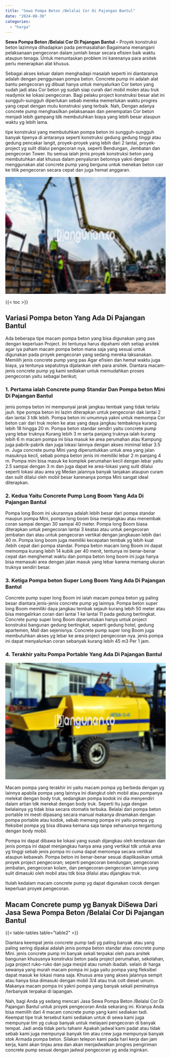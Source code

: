 ```yaml
---
title: "Sewa Pompa Beton /Belalai Cor Di Pajangan Bantul"
date: "2024-08-30"
categories: 
  - "harga"
---
```


**Sewa Pompa Beton /Belalai Cor Di Pajangan Bantul** – Proyek konstruksi beton lazimnya dihadapkan pada permasalahan Bagaimana menangani pelaksanaan pengecoran dalam jumlah besar secara efisien baik waktu ataupun tenaga. Untuk menuntaskan problem ini karenanya para arsitek perlu menerapkan alat khusus.

Sebagai akses keluar dalam menghadapi masalah seperti ini diantaranya adalah dengan penggunaan pompa beton. Concrete pump ini adalah alat bantu pengecoran yg dibuat hanya untuk menyalurkan Cor beton yang sudah jadi atau Cor beton yg sudah siap curah dari mobil molen atau truk readymix ke lokasi pengecoran. Bagi pelaku project konstruksi besar alat ini sungguh-sungguh diperlukan sebab mereka memerlukan waktu progres yang cepat dengan mutu konstruksi yang terbaik. Nah, Dengan adanya concrete pump menghasilkan pelaksanaan dan penempatan Cor beton menjadi lebih gampang tdk membutuhkan biaya yang lebih besar ataupun waktu yg lebih lama.

tipe konstruksi yang membutuhkan pompa beton ini sungguh-sungguh banyak tipenya di antaranya seperti konstruksi gedung gedung tinggi atau gedung pencakar langit, proyek-proyek yang lebih dari 2 lantai, proyek-project yg sulit dilalui pengecoran nya, seperti Bendungan, Jembatan dan pengecoran Tower. Itu semua ialah jenis proyek konstruksi beton yang membutuhkan alat khusus dalam penyaluran betonnya yakni dengan menggunakan alat concrete pump yang berguna untuk menekan beton cair ke titik pengecoran secara cepat dan juga hemat anggaran.

![Sewa Pompa Beton /Belalai Cor Di Pajangan Bantul](/images/sewa-concrete-pump-35.png)

{{< toc >}}

## Variasi Pompa beton Yang Ada Di Pajangan Bantul

Ada beberapa tipe macam pompa beton yang bisa digunakan yang pas dengan keperluan Project. Ini tentunya harus dipahami oleh setiap arsitek agar iya paham macam pompa beton mana saja yang sesuai untuk digunakan pada proyek pengecoran yang sedang mereka laksanakan. Memilih jenis concrete pump yang pas Agar efisien dan hemat waktu juga biaya, ya tentunya sepatutnya dijalankan oleh para arsitek. Diantara macam-jenis concrete pump yg kami sediakan untuk memudahkan proses pengecoran yaitu sebagai berikut;

### 1\. Pertama ialah Concrete pump Standar Dan Pompa beton Mini Di Pajangan Bantul

jenis pompa beton ini mempunyai jarak jangkau tembak yang tidak terlalu jauh. tipe pompa beton ini lazim diterapkan untuk pengecoran dak lantai 2 dan lantai 3 tdk lebih. Pompa beton ini umumnya yakni untuk memompa Cor beton cair dari truk molen ke atas yang daya jangkau tembaknya kurang lebih 18 hingga 20 m. Pompa beton standar sendiri yaitu concrete pump yang lebar truknya Kurang lebih 3 m serta panjang truknya ialah kurang lebih 6 m macam pompa ini bisa masuk ke area perumahan atau Kampung juga pabrik-pabrik dan juga lokasi lainnya dengan akses minimal lebar 3.5 m. Juga concrete pump Mini yang diperuntukkan untuk area yang jalan masuknya kecil, sebab pompa beton jenis ini memiliki lebar 2 m panjang 4 m. Pompa mini bisa masuk ke komplek perumahan kecil dengan lebar yaitu 2.5 sampai dengan 3 m dan juga dapat ke area-lokasi yang sulit dilalui seperti lokasi atau area yg Medan jalannya banyak tanjakan ataupun curam dan sulit dilalui oleh mobil besar karenanya pompa Mini sangat ideal diterapkan.

### 2\. Kedua Yaitu Concrete Pump Long Boom Yang Ada Di Pajangan Bantul

Pompa long Boom ini ukurannya adalah lebih besar dari pompa standar maupun pompa Mini, pompa long boom bisa menjangkau atau menembak coran sampai dengan 30 sampai 40 meter. Pompa long Boom biasa diterapkan untuk pengecoran lantai 3 keatas atau untuk pengecoran jembatan dan atau untuk pengecoran vertikal dengan jangkauan lebih dari 40 m. Pompa long boom juga memiliki kecepatan tembak yg lebih kuat /lebih cepat dari pompa standar. Pompa beton macam long Boom ini dapat memompa kurang lebih 14 kubik per 40 menit, tentunya ini benar-benar cepat dan menghemat waktu dan pompa beton long boom ini juga hanya bisa memasuki area dengan jalan masuk yang lebar karena memang ukuran truknya sendiri besar.

### 3\. Ketiga Pompa beton Super Long Boom Yang Ada Di Pajangan Bantul

Concrete pump super long Boom ini ialah macam pompa beton yg paling besar diantara jenis-jenis concrete pump yg lainnya. Pompa beton super long Boom memiliki daya jangkau tembak sejauh kurang lebih 50 meter atau bisa mengalirkan coran dari lantai 1 ke lantai 11 pada gedung bertingkat. Concrete pump super long Boom diperuntukan hanya untuk project konstruksi bangunan gedung bertingkat, seperti gedung hotel, gedung apartemen, Mall dan sejenisnya. Concrete pump super long Boom juga membutuhkan akses yg lebar ke area project pengecoran nya. jenis pompa ini dapat menyalurkan coran sebanyak kurang lebih 45 m3 Per 1 jam.

### 4\. Terakhir yaitu Pompa Portable Yang Ada Di Pajangan Bantul

![Sewa Pompa Beton /Belalai Cor Di Pajangan Bantul](/images/sewa-concrete-pump-20.png)

Macam pompa yang terakhir ini yaitu macam pompa yg berbeda dengan yg lainnya apabila pompa yang lainnya ini diangkut oleh mobil atau pompanya melekat dengan body truk, sedangkan pompa kodok ini dia menyendiri dalam artian tdk merekat dengan body truk. Seperti Itu juga dengan belalainya yg tidak bisa secara otomatis terbuka. Belalai dari pompa beton portable ini mesti dipasang secara manual makanya dinamakan dengan pompa portable atau kodok, sebab memang pompa ini yaitu pompa yg fleksibel pompa yg bisa dibawa kemana saja tanpa seharusnya tergantung dengan body mobil.

Pompa ini dapat dibawa ke lokasi yang susah dijangkau oleh kendaraan dan jenis pompa ini dapat menjangkau hanya area yang vertikal tdk untuk area yg tinggi sebab jenis pompa ini cuma dapat memompa secara vertikal ataupun kebawah. Pompa beton ini benar-benar sesuai diaplikasikan untuk proyek project pengecoran; seperti pengecoran bendungan, pengecoran jembatan, pengecoran kolam, dan pengecoran-pengecoran lainnya yang sulit dimasuki oleh mobil atau tdk bisa dilalui atau dijangkau truk.

Itulah kedalam macam concrete pump yg dapat digunakan cocok dengan keperluan proyek pengecoran.

## Macam Concrete pump yg Banyak DiSewa Dari Jasa Sewa Pompa Beton /Belalai Cor Di Pajangan Bantul

{{< table-tables table="table2" >}}

Diantara keempat jenis concrete pump tadi yg paling banyak atau yang paling sering dipakai adalah jenis pompa beton standar atau concrete pump Mini. jenis concrete pump ini banyak sekali terpakai oleh para arsitek bangunan khususnya konstruksi beton pada project perumahan, sekolahan, juga project ruko-ruko dan juga mesjid atau rumah ibadah. selain dr harga sewanya yang murah macam pompa ini juga yaitu pompa yang fleksibel dapat masuk ke lokasi mana saja. Khusus area yang akses jalannya sempit atau hanya bisa dimasuki dengan mobil 3/4 atau truk colt diesel umum. Makanya macam pompa ini yakni pompa yang banyak sekali peminatnya /terbanyak terpakai di lapangan.

Nah, bagi Anda yg sedang mencari Jasa Sewa Pompa Beton /Belalai Cor Di Pajangan Bantul untuk proyek pengecoran Anda sekarang ini. Kiranya Anda bisa memilih dari 4 macam concrete pump yang kami sediakan tadi. Keempat tipe truk tersebut kami sediakan untuk di sewa kami juga mempunyai tim yg cukup banyak untuk melayani pengecoran di banyak tempat. Jadi anda tidak perlu tahanir Apakah jadwal kami padat atau tidak sebab kami juga mempunyai banyak tim atau crew juga mempunyai banyak stok Armada pompa beton. Silakan telepon kami pada hari kerja dan jam kerja, kami akan tinjau area dan akan menjadwalkan progres pengiriman concrete pump sesuai dengan jadwal pengecoran yg anda inginkan.
